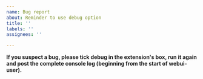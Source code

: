 ```yaml
---
name: Bug report
about: Reminder to use debug option
title: ''
labels: ''
assignees: ''

---
```


**If you suspect a bug, please tick debug in the extension's box, run it again and post the complete console log (beginning from the start of webui-user).**
